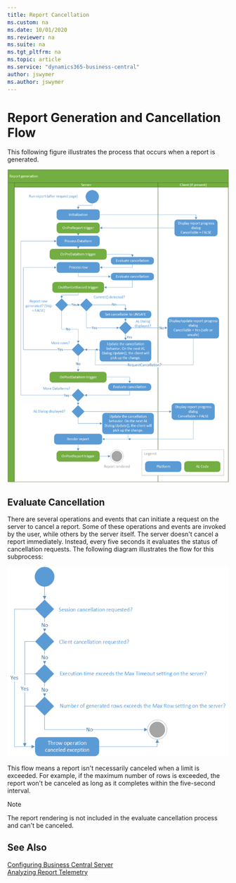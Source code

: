 ```yaml
---
title: Report Cancellation
ms.custom: na
ms.date: 10/01/2020
ms.reviewer: na
ms.suite: na
ms.tgt_pltfrm: na
ms.topic: article
ms.service: "dynamics365-business-central"
author: jswymer
ms.author: jswymer
---
```

# Report Generation and Cancellation Flow

This following figure illustrates the process that occurs when a report is generated.

![Report generation](../developer/media/report-generation.png "Report generation")  

## Evaluate Cancellation

There are several operations and events that can initiate a request on the server to cancel a report. Some of these operations and events are invoked by the user, while others by the server itself. The server doesn't cancel a report immediately. Instead, every five seconds it evaluates the status of cancellation requests. The following diagram illustrates the flow for this subprocess:

![Report cancellation](../developer/media/report_cancellation.png "Report cancellation")  

This flow means a report isn't necessarily canceled when a limit is exceeded. For example, if the maximum number of rows is exceeded, the report won't be canceled as long as it completes within the five-second interval.

> [!NOTE]
> The report rendering is not included in the evaluate cancellation process and can't be canceled.

## See Also

[Configuring Business Central Server](configure-server-instance.md)  
[Analyzing Report Telemetry](telemetry-reports-trace.md)  
